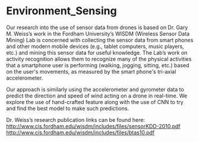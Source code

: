 # Environment_Sensing

Our research into the use of sensor data from drones is based on Dr. Gary M. Weiss’s work in the Fordham University’s WISDM (Wireless Sensor Data Mining) Lab is concerned with collecting the sensor data from smart phones and other modern mobile devices (e.g., tablet computers, music players, etc.) and mining this sensor data for useful knowledge. The Lab’s work on activity recognition allows them to recognize many of the physical activities that a smartphone user is performing (walking, jogging, sitting, etc.) based on the user's movements, as measured by the smart phone's tri-axial accelerometer.

Our approach is similarly using the accelerometer and gyrometer data to predict the direction and speed of wind acting on a drone in real-time. We explore the use of hand-crafted feature along with the use of CNN to try and find the best model to make such predictions. 

Dr. Weiss’s research publication links can be found here: 
http://www.cis.fordham.edu/wisdm/includes/files/sensorKDD-2010.pdf
http://www.cis.fordham.edu/wisdm/includes/files/btas10.pdf
